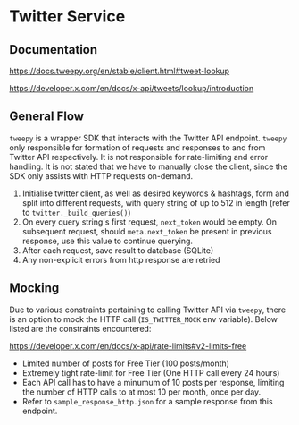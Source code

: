 # Twitter Service

## Documentation

https://docs.tweepy.org/en/stable/client.html#tweet-lookup

https://developer.x.com/en/docs/x-api/tweets/lookup/introduction

## General Flow

`tweepy` is a wrapper SDK that interacts with the Twitter API endpoint. `tweepy` only responsible for formation of requests and responses to and from Twitter API respectively. It is not responsible for rate-limiting and error handling. It is not stated that we have to manually close the client, since the SDK only assists with HTTP requests on-demand.

1. Initialise twitter client, as well as desired keywords & hashtags, form and split into different requests, with query string of up to 512 in length (refer to `twitter._build_queries()`)
2. On every query string's first request, `next_token` would be empty. On subsequent request, should `meta.next_token` be present in previous response, use this value to continue querying.
3. After each request, save result to database (SQLite)
4. Any non-explicit errors from http response are retried

## Mocking

Due to various constraints pertaining to calling Twitter API via `tweepy`, there is an option to mock the HTTP call (`IS_TWITTER_MOCK` env variable). Below listed are the constraints encountered:

https://developer.x.com/en/docs/x-api/rate-limits#v2-limits-free

- Limited number of posts for Free Tier (100 posts/month)
- Extremely tight rate-limit for Free Tier (One HTTP call every 24 hours)
- Each API call has to have a minumum of 10 posts per response, limiting the number of HTTP calls to at most 10 per month, once per day.
- Refer to `sample_response_http.json` for a sample response from this endpoint.
